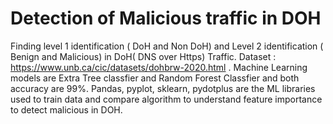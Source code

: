 # Detection of Malicious traffic in DOH
Finding level 1 identification ( DoH and Non DoH) and Level 2 identification ( Benign and Malicious) in DoH( DNS over Https) Traffic. Dataset : https://www.unb.ca/cic/datasets/dohbrw-2020.html .
Machine Learning models are Extra Tree classfier and Random Forest Classfier and both accuracy are 99%.
Pandas, pyplot, sklearn, pydotplus are the ML libraries used to train data and compare algorithm to understand feature importance to detect malicious in DOH. 
